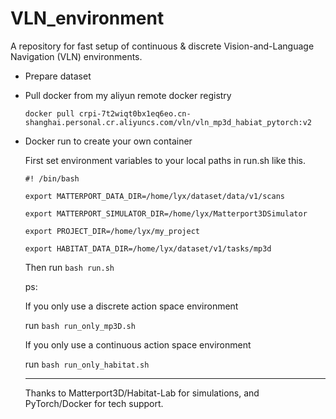 # VLN_environment
A repository for fast setup of ​continuous &amp; discrete Vision-and-Language Navigation (VLN) environments.

- Prepare dataset
  

- Pull docker from my aliyun remote docker registry

  `docker pull crpi-7t2wiqt0bx1eq6eo.cn-shanghai.personal.cr.aliyuncs.com/vln/vln_mp3d_habiat_pytorch:v2`
- Docker run to create your own container
  
  First set environment variables to your local paths in run.sh like this.

  `
  #! /bin/bash `

  `
  export MATTERPORT_DATA_DIR=/home/lyx/dataset/data/v1/scans `

  `
  export MATTERPORT_SIMULATOR_DIR=/home/lyx/Matterport3DSimulator `

  `
  export PROJECT_DIR=/home/lyx/my_project `

  `
  export HABITAT_DATA_DIR=/home/lyx/dataset/v1/tasks/mp3d `
    
  
  Then run `bash run.sh`

  ps:

  If you only use a ​discrete action space environment

  run  `bash run_only_mp3D.sh`

  If you only use a ​continuous action space environment

  run  `bash run_only_habitat.sh`

  ---------------------------------------
  Thanks to Matterport3D/Habitat-Lab for simulations, and PyTorch/Docker for tech support.

  

  

